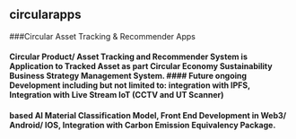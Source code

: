 ## circularapps
###Circular Asset Tracking &amp; Recommender Apps
#### Circular Product/ Asset Tracking and Recommender System is Application to Tracked Asset as part Circular Economy Sustainability Business Strategy Management System.  #### Future ongoing Development including but not limited to: integration with IPFS, Integration with Live Stream IoT (CCTV and UT Scanner) 
#### based AI Material Classification Model, Front End Development in Web3/ Android/ IOS, Integration with Carbon Emission Equivalency Package.
